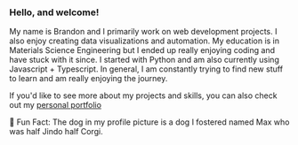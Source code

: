 ### Hello, and welcome! 

My name is Brandon and I primarily work on web development projects. I also enjoy creating data visualizations and automation. My education is in Materials Science Engineering but I ended up really enjoying coding and have stuck with it since. I started with Python and am also currently using Javascript + Typescript. In general, I am constantly trying to find new stuff to learn and am really enjoying the journey.

If you'd like to see more about my projects and skills, you can also check out my [personal portfolio](https://maybemaby.github.io/)

:dog: Fun Fact: The dog in my profile picture is a dog I fostered named Max who was half Jindo half Corgi.

